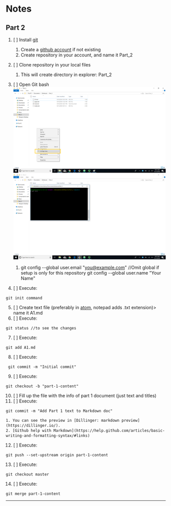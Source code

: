 # Notes
## Part 2

1. [ ] Install [git](https://git-scm.com/downloads)
	1. Create a [github account](https://github.com/) if not existing
	2. Create repository in your account, and name it Part_2
2. [ ] Clone repository in your local files
	1. This will create directory in explorer: Part_2
3. [ ] Open Git bash
![Open Git bash](/guibash_ss.png)
![Console Git bash](/console_ss.png)

	1. git config --global user.email "you@example.com"  //Omit global if setup is only for this repository
  		git config --global user.name "Your Name"
4. [ ] Execute:
```
git init command
```
5. [ ] Create text file (preferably in [atom](https://atom.io/), notepad adds .txt extension)> name it A1.md
6. [ ] Execute:
```
git status //to see the changes
```
7. [ ] Execute:
```
git add A1.md
```

8. [ ] Execute:
```
 git commit -m "Initial commit"
 ```

9. [ ] Execute:
```
git checkout -b "part-1-content"
```

10. [ ] Fill up the file with the info of part 1 document (just text and titles)
11. [ ] Execute:
```
git commit -m "Add Part 1 text to Markdown doc"
```
	1. You can see the preview in [Dillinger: markdown preview](https://dillinger.io/).
	2. [Github help with Markdown](https://help.github.com/articles/basic-writing-and-formatting-syntax/#links)
12. [ ] Execute:
```
git push --set-upstream origin part-1-content
```

13. [ ] Execute:
```
git checkout master
```

14. [ ] Execute:
```
git merge part-1-content
```



-------------------------
